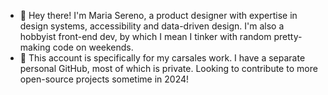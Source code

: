 - 👋 Hey there! I'm Maria Sereno, a product designer with expertise in design systems, accessibility and data-driven design. I'm also a hobbyist front-end dev, by which I mean I tinker with random pretty-making code on weekends. 
- 🚗 This account is specifically for my carsales work. I have a separate personal GitHub, most of which is private. Looking to contribute to more open-source projects sometime in 2024!
<!---
msereno-carsales/msereno-carsales is a ✨ special ✨ repository because its `README.md` (this file) appears on your GitHub profile.
You can click the Preview link to take a look at your changes.
--->
